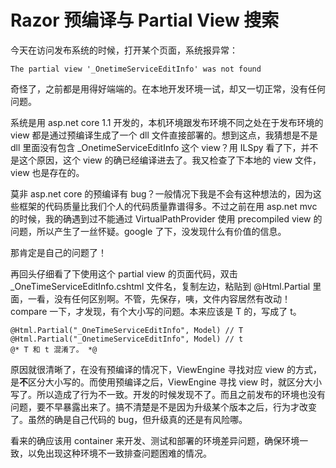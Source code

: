 # Razor 预编译与 Partial View 搜索

今天在访问发布系统的时候，打开某个页面，系统报异常：

```
The partial view '_OnetimeServiceEditInfo' was not found
```

奇怪了，之前都是用得好端端的。在本地开发环境一试，却又一切正常，没有任何问题。

系统是用 asp.net core 1.1 开发的，本机环境跟发布环境不同之处在于发布环境的 view 都是通过预编译生成了一个 dll 文件直接部署的。想到这点，我猜想是不是 dll 里面没有包含 _OnetimeServiceEditInfo 这个 view？用 ILSpy 看了下，并不是这个原因，这个 view 的确已经编译进去了。我又检查了下本地的 view 文件，view 也是存在的。

莫非 asp.net core 的预编译有 bug？一般情况下我是不会有这种想法的，因为这些框架的代码质量比我们个人的代码质量靠谱得多。不过之前在用 asp.net mvc 的时候，我的确遇到过不能通过 VirtualPathProvider 使用 precompiled view 的问题，所以产生了一丝怀疑。google 了下，没发现什么有价值的信息。

那肯定是自己的问题了！

再回头仔细看了下使用这个 partial view 的页面代码，双击 _OneTimeServiceEditInfo.cshtml 文件名，复制左边，粘贴到 @Html.Partial 里面，一看，没有任何区别啊。不管，先保存，咦，文件内容居然有改动！compare 一下，才发现，有个大小写的问题。本来应该是 T 的，写成了 t。

```cshtml
@Html.Partial("_OneTimeServiceEditInfo", Model) // T
@Html.Partial("_OnetimeServiceEditInfo", Model) // t
@* T 和 t 混淆了。 *@
```

原因就很清晰了，在没有预编译的情况下，ViewEngine 寻找对应 view 的方式，是**不**区分大小写的。而使用预编译之后，ViewEngine 寻找 view 时，就区分大小写了。所以造成了行为不一致。开发的时候发现不了。而且之前发布的环境也没有问题，要不早暴露出来了。搞不清楚是不是因为升级某个版本之后，行为才改变了。虽然的确是自己代码的 bug，但升级真的还是有风险哪。

看来的确应该用 container 来开发、测试和部署的环境差异问题，确保环境一致，以免出现这种环境不一致排查问题困难的情况。